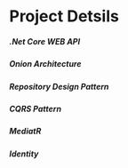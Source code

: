 
# Project Detsils

##### .Net Core WEB API
##### Onion Architecture 
##### Repository Design Pattern
##### CQRS Pattern
##### MediatR 
##### Identity

